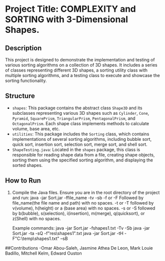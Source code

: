 # Project Title: COMPLEXITY and SORTING with 3-Dimensional Shapes. 

## Description
This project is designed to demonstrate the implementation and testing of various sorting algorithms on a collection of 3D shapes. It includes a series of classes representing different 3D shapes, a sorting utility class with multiple sorting algorithms, and a testing class to execute and showcase the sorting functionality.

## Structure
- `shapes`: This package contains the abstract class `Shape3D` and its subclasses representing various 3D shapes such as `Cylinder`, `Cone`, `Pyramid`, `SquarePrism`, `TriangularPrism`, `PentagonalPrism`, and `OctagonalPrism`. Each shape class implements methods to calculate volume, base area, etc. 
- `utilities`: This package includes the `Sorting` class, which contains implementations of several sorting algorithms, including bubble sort, quick sort, insertion sort, selection sort, merge sort, and shell sort.
- `ShapeTesting.java`: Located in the `shapes` package, this class is responsible for reading shape data from a file, creating shape objects, sorting them using the specified sorting algorithm, and displaying the sorted shapes.

## How to Run
1. Compile the Java files. Ensure you are in the root directory of the project and run:
	java -jar Sort.jar -ffile_name -tv -sb
		-f or -F Followed by file_name(the file name and path) with no spaces.
		-t or -T followed by v(volume), h(height) or a (base area) with no spaces.
		-s or -S followed by b(bubble), s(selection), i(insertion), m(merge), q(quicksort), or z(Shell) with no spaces.
		
	Example commands:
		java -jar Sort.jar -fshapes1.txt -Tv -Sb
		java -jar Sort.jar -ta -sQ -f"res\shapes1".txt
		java -jar Sort.jar -tH -F"C:\temp\shapes1.txt" –sB
		
		
##Contributions
-Omar Abou-Saleh, Jasmine Athea De Leon, Mark Louie Badillo, Mitchell Kelm, Edward Ouston
